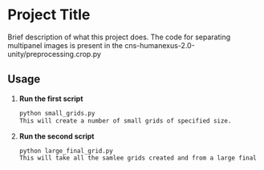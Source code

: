 # Project Title

Brief description of what this project does.
The code for separating multipanel images is present in the cns-humanexus-2.0-unity/preprocessing.crop.py

## Usage

1. **Run the first script**  
   ```bash
   python small_grids.py
   This will create a number of small grids of specified size.

2. **Run the second script**  
   ```bash
   python large_final_grid.py
   This will take all the samlee grids created and from a large final grid.